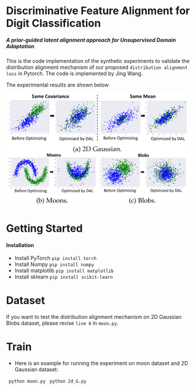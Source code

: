# Discriminative Feature Alignment for Digit Classification
##### A prior-guided latent alignment approach for Unsupervised Domain Adaptation

This is the code implementation of the synthetic experiments to validate the distribution alignment mechanism of our proposed ```distribution alignment loss``` in Pytorch. The code is implemented by Jing Wang.

The experimental results are shown below

![align](experimentForAlignment.png)

# Getting Started

#### Installation

* Install PyTorch ```pip install torch```
* Install Numpy ``` pip install numpy ```
* Install matplotlib ``` pip install matplotlib ```
* Install sklearn ``` pip install scikit-learn ```

# Dataset

If you want to test the distribution alignment mechanism on 2D Gaussian Blobs dataset, please revise ```line 6``` in ```moon.py```.

# Train

* Here is an example for running the experiment on moon dataset and 2D Gaussian dataset:

``` python moon.py``` 
``` python 2d_G.py``` 
